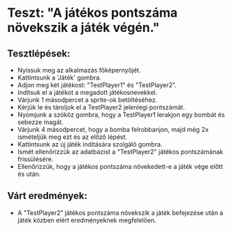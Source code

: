 # Teszt: "A játékos pontszáma növekszik a játék végén."

## Tesztlépések:

- Nyissuk meg az alkalmazás főképernyőjét.
- Kattintsunk a 'Játék' gombra.
- Adjon meg két játékost: "TestPlayer1" és "TestPlayer2".
- Indítsuk el a játékot a megadott játékosnevekkel.
- Várjunk 1 másodpercet a sprite-ok betöltéséhez.
- Kérjük le és tároljok el a TestPlayer2 jelenlegi pontszámát.
- Nyomjunk a szóköz gombra, hogy a TestPlayer1 lerakjon egy bombát és sebezze magát.
- Várjunk 4 másodpercet, hogy a bomba felrobbanjon, majd még 2x ismételjük meg ezt és az előző lépést.
- Kattintsunk az új játék indítására szolgáló gombra.
- Ismét ellenőrizzük az adatbázist a "TestPlayer2" játékos pontszámának frissülésére.
- Ellenőrizzük, hogy a játékos pontszáma növekedett-e a játék vége előtt és után.

## Várt eredmények:

- A "TestPlayer2" játékos pontszáma növekszik a játék befejezése után a játék közben elért eredményeknek megfelelően.